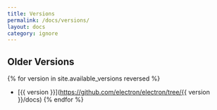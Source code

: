```yaml
---
title: Versions
permalink: /docs/versions/
layout: docs
category: ignore
---
```



## Older Versions

{% for version in site.available_versions reversed %}
- [{{ version }}](https://github.com/electron/electron/tree/{{ version }}/docs)
{% endfor %}
